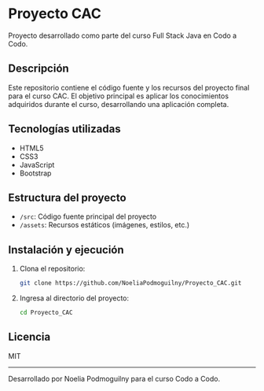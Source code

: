 # Proyecto CAC

Proyecto desarrollado como parte del curso Full Stack Java en Codo a Codo.

## Descripción

Este repositorio contiene el código fuente y los recursos del proyecto final para el curso CAC. 
El objetivo principal es aplicar los conocimientos adquiridos durante el curso, desarrollando una aplicación completa.

## Tecnologías utilizadas

- HTML5
- CSS3
- JavaScript
- Bootstrap

## Estructura del proyecto

- `/src`: Código fuente principal del proyecto
- `/assets`: Recursos estáticos (imágenes, estilos, etc.)

## Instalación y ejecución

1. Clona el repositorio:
   ```bash
   git clone https://github.com/NoeliaPodmoguilny/Proyecto_CAC.git
   ```
2. Ingresa al directorio del proyecto:
   ```bash
   cd Proyecto_CAC
   ```


## Licencia

MIT

---

Desarrollado por Noelia Podmoguilny para el curso Codo a Codo.
